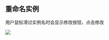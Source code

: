 ## 重命名实例

用户鼠标滑过实例名时会显示修改按钮，点击修改

![](http://imgcache.tce.fsphere.cn/static/qzonestyle.gtimg.cn/qzone/vas/opensns/res/img/Resis-4.png)
